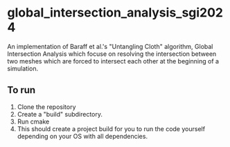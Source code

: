 # global_intersection_analysis_sgi2024

An implementation of Baraff et al.'s "Untangling Cloth" algorithm, Global Intersection Analysis which focuse on resolving the intersection between two meshes which are forced to intersect each other at the beginning of a simulation. 

## To run
1. Clone the repository
2. Create a "build" subdirectory.
3. Run cmake
4. This should create a project build for you to run the code yourself depending on your OS with all dependencies.

